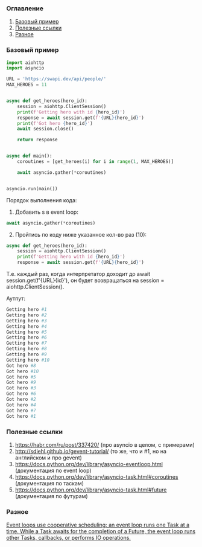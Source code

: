 ### Оглавление
1. [Базовый пример](#example)
2. [Полезные ссылки](#links)
3. [Разное](#misc)

### Базовый пример <a name="example"></a>
```python
import aiohttp
import asyncio

URL = 'https://swapi.dev/api/people/'
MAX_HEROES = 11


async def get_heroes(hero_id):
    session = aiohttp.ClientSession()
    print(f'Getting hero with id {hero_id}')
    response = await session.get(f'{URL}{hero_id}')
    print(f'Got hero {hero_id}')
    await session.close()

    return response


async def main():
    coroutines = [get_heroes(i) for i in range(1, MAX_HEROES)]

    await asyncio.gather(*coroutines)


asyncio.run(main())
```

Порядок выполнения кода:
1. Добавить s в event loop:
```python
await asyncio.gather(*coroutines)
```

2. Пройтись по коду ниже указанное кол-во раз (10):
```python
async def get_heroes(hero_id):
    session = aiohttp.ClientSession()
    print(f'Getting hero with id {hero_id}')
    response = await session.get(f'{URL}{hero_id}')
```
Т.е. каждый раз, когда интерпретатор доходит до await session.get(f'{URL}{id}'), он будет возвращаться на session = aiohttp.ClientSession().

Аутпут:
```python
Getting hero #1
Getting hero #2
Getting hero #3
Getting hero #4
Getting hero #5
Getting hero #6
Getting hero #7
Getting hero #8
Getting hero #9
Getting hero #10
Got hero #8
Got hero #10
Got hero #5
Got hero #9
Got hero #3
Got hero #6
Got hero #2
Got hero #4
Got hero #7
Got hero #1
```

### Полезные ссылки <a name="links"></a>
1. https://habr.com/ru/post/337420/ (про asyncio в целом, с примерами)
2. http://sdiehl.github.io/gevent-tutorial/ (то же, что и #1, но на английском и про gevent)
3. https://docs.python.org/dev/library/asyncio-eventloop.html (документация по event loop)
4. https://docs.python.org/dev/library/asyncio-task.html#coroutines (документация по таскам)
5. https://docs.python.org/dev/library/asyncio-task.html#future (документация по футурам)

### Разное <a name="links"></a>
[Event loops use cooperative scheduling: an event loop runs one Task at a time. While a Task awaits for the completion of a Future, the event loop runs other Tasks, callbacks, or performs IO operations.](#https://docs.python.org/dev/library/asyncio-task.html#task-object)
